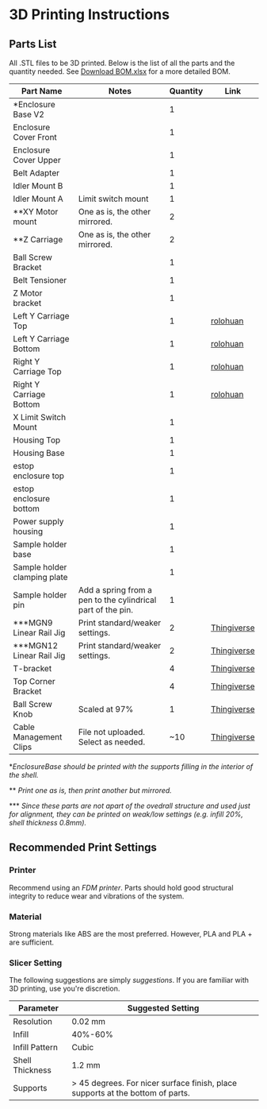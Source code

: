 # 3D Printing Instructions

## Parts List
All .STL files to be 3D printed. Below is the list of all the parts and the quantity needed.
See [Download BOM.xlsx](./OpticalModule/Documentation/Github_BOM.xlsx) for a more detailed BOM.

| Part Name                | Notes                                | Quantity | Link |
|--------------------------|--------------------------------------|----------|------|
| *Enclosure Base V2       |                                      | 1        |      |
| Enclosure Cover Front    |                                      | 1        |      |
| Enclosure Cover Upper    |                                      | 1        |      |
| Belt Adapter             |                                      | 1        |      |
| Idler Mount B            |                                      | 1        |      |
| Idler Mount A            | Limit switch mount                   | 1        |      |
| **XY Motor mount         | One as is, the other mirrored.       | 2        |      |
| **Z Carriage             | One as is, the other mirrored.       | 2        |      |
| Ball Screw Bracket       |                                      | 1        |      |
| Belt Tensioner           |                                      | 1        |      |
| Z Motor bracket          |                                      | 1        |      |
| Left Y Carriage Top      |                                      | 1        | [rolohuan](https://github.com/rolohaun/SimpleCore/tree/main/CAD) | 
| Left Y Carriage Bottom   |                                      | 1        | [rolohuan](https://github.com/rolohaun/SimpleCore/tree/main/CAD) |
| Right Y Carriage Top     |                                      | 1        | [rolohuan](https://github.com/rolohaun/SimpleCore/tree/main/CAD) |
| Right Y Carriage Bottom  |                                      | 1        | [rolohuan](https://github.com/rolohaun/SimpleCore/tree/main/CAD) |
| X Limit Switch Mount     |                                      | 1        |       |
| Housing Top              |                                      | 1        |       |
| Housing Base             |                                      | 1        |       |
| estop enclosure top      |                                      | 1        |       |
| estop enclosure bottom   |                                      | 1        |       |
| Power supply housing     |                                      | 1        |       |
| Sample holder base       |                                      | 1        |       |
| Sample holder clamping plate |                                  | 1        |       |
| Sample holder pin        |   Add a spring from a pen to the cylindrical part of the pin.  | 1        |       |
| ***MGN9 Linear Rail Jig  |  Print standard/weaker settings.     | 2        | [Thingiverse](https://www.thingiverse.com/thing:5903898/files) |
| ***MGN12 Linear Rail Jig |  Print standard/weaker settings.     | 2        | [Thingiverse](https://www.thingiverse.com/thing:5903898/files) |
| T-bracket                |                                      | 4        | [Thingiverse](https://www.thingiverse.com/thing:2503622/files) |
| Top Corner Bracket       |                                      | 4        | [Thingiverse](https://www.thingiverse.com/thing:2655498) |
| Ball Screw Knob          | Scaled at 97%                        | 1        | [Thingiverse](https://www.thingiverse.com/thing:3014508/files) |
| Cable Management Clips   | File not uploaded. Select as needed. | ~10      | [Thingiverse](https://www.thingiverse.com/thing:4612080/files) |

**EnclosureBase should be printed with the supports filling in the interior of the shell.*

** *Print one as is, then print another but mirrored.*

*** *Since these parts are not apart of the ovedrall structure and used just for alignment, they can be printed on weak/low settings (e.g. infill 20%, shell thickness 0.8mm).*

## Recommended Print Settings
### Printer

Recommend using an *FDM printer*. Parts should hold good structural integrity to reduce wear and vibrations of the system.

### Material
Strong materials like ABS are the most preferred. However, PLA and PLA + are sufficient.

### Slicer Setting
The following suggestions are simply *suggestions*. If you are familiar with 3D printing, use you're discretion.

| Parameter        | Suggested Setting |
| -----------------| ----------------- |
| Resolution       | 0.02 mm           |
| Infill           | 40%-60%           |
| Infill Pattern   | Cubic             |
| Shell Thickness  | 1.2 mm            |
| Supports         | > 45 degrees. For nicer surface finish, place supports at the bottom of parts. |

